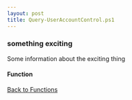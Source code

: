 ```yaml
---
layout: post
title: Query-UserAccountControl.ps1
---
```


### something exciting

Some information about the exciting thing

#### Function

<script src="https://gist-it.appspot.com/github.com/BanterBoy/scripts-blog/blob/master/PowerShell/functions/Query-UserAccountControl.ps1" crossorigin="anonymous"></script>

<a href="/menu/_pages/functions.html">Back to Functions</a>
